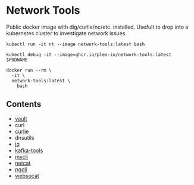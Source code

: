 # Network Tools

Public docker image with dig/curlie/nc/etc. installed. Usefult to drop into a kubernetes cluster to investigate network issues.

```
kubectl run -it nt --image network-tools:latest bash
```

```
kubectl debug -it --image=ghcr.io/pleo-io/network-tools:latest $PODNAME
```

```
docker run --rm \
  -it \
  network-tools:latest \
    bash
```

## Contents

- [vault](https://developer.hashicorp.com/vault/docs/commands)
- curl
- [curlie](https://github.com/rs/curlie)
- dnsutils
- [jq](https://github.com/jqlang/jq)
- [kafka-tools](https://docs.confluent.io/kafka/operations-tools/kafka-tools.html)
- [mycli](https://www.mycli.net/)
- [netcat](https://en.wikipedia.org/wiki/Netcat)
- [pgcli](https://www.pgcli.com/)
- [websocat](https://github.com/vi/websocat)
